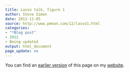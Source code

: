 ```yaml
---
title: Lasso talk, figure 1
author: Steve Simon
date: 2012-11-05
source: http://www.pmean.com/12/lasso1.html
categories:
- "*Blog post"
- 2012
- Being updated
output: html_document
page_update: no
---
```


You can find an [earlier version][sim1] of this page on my [website][sim2].

[sim1]: http://www.pmean.com/12/lasso1.html
[sim2]: http://www.pmean.com
